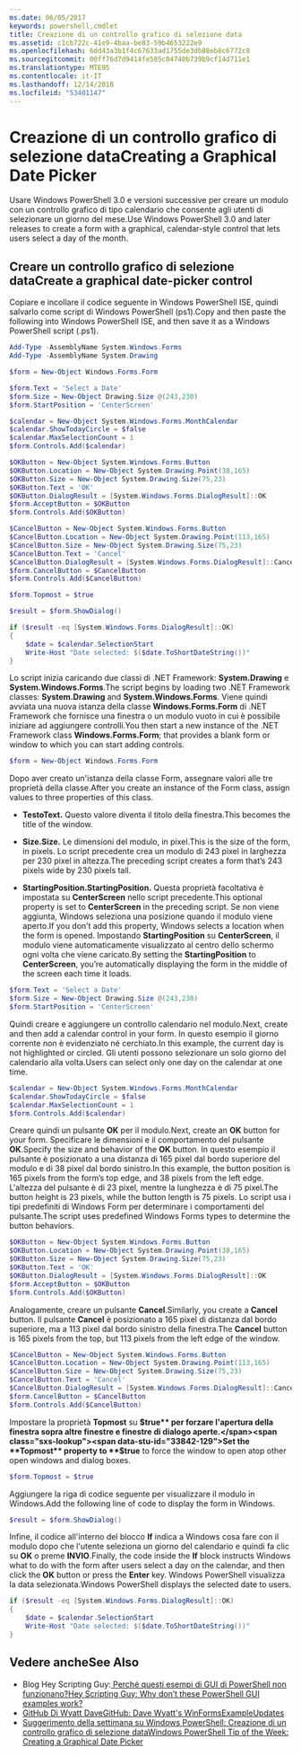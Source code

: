 ```yaml
---
ms.date: 06/05/2017
keywords: powershell,cmdlet
title: Creazione di un controllo grafico di selezione data
ms.assetid: c1cb722c-41e9-4baa-be83-59b4653222e9
ms.openlocfilehash: 6dd43a3b1f4c67633ad1755de3db88eb8c6772c8
ms.sourcegitcommit: 00ff76d7d9414fe585c04740b739b9cf14d711e1
ms.translationtype: MTE95
ms.contentlocale: it-IT
ms.lasthandoff: 12/14/2018
ms.locfileid: "53401147"
---
```

# <a name="creating-a-graphical-date-picker"></a><span data-ttu-id="33842-103">Creazione di un controllo grafico di selezione data</span><span class="sxs-lookup"><span data-stu-id="33842-103">Creating a Graphical Date Picker</span></span>

<span data-ttu-id="33842-104">Usare Windows PowerShell 3.0 e versioni successive per creare un modulo con un controllo grafico di tipo calendario che consente agli utenti di selezionare un giorno del mese.</span><span class="sxs-lookup"><span data-stu-id="33842-104">Use Windows PowerShell 3.0 and later releases to create a form with a graphical, calendar-style control that lets users select a day of the month.</span></span>

## <a name="create-a-graphical-date-picker-control"></a><span data-ttu-id="33842-105">Creare un controllo grafico di selezione data</span><span class="sxs-lookup"><span data-stu-id="33842-105">Create a graphical date-picker control</span></span>

<span data-ttu-id="33842-106">Copiare e incollare il codice seguente in Windows PowerShell ISE, quindi salvarlo come script di Windows PowerShell (ps1).</span><span class="sxs-lookup"><span data-stu-id="33842-106">Copy and then paste the following into Windows PowerShell ISE, and then save it as a Windows PowerShell script (.ps1).</span></span>

```powershell
Add-Type -AssemblyName System.Windows.Forms
Add-Type -AssemblyName System.Drawing

$form = New-Object Windows.Forms.Form

$form.Text = 'Select a Date'
$form.Size = New-Object Drawing.Size @(243,230)
$form.StartPosition = 'CenterScreen'

$calendar = New-Object System.Windows.Forms.MonthCalendar
$calendar.ShowTodayCircle = $false
$calendar.MaxSelectionCount = 1
$form.Controls.Add($calendar)

$OKButton = New-Object System.Windows.Forms.Button
$OKButton.Location = New-Object System.Drawing.Point(38,165)
$OKButton.Size = New-Object System.Drawing.Size(75,23)
$OKButton.Text = 'OK'
$OKButton.DialogResult = [System.Windows.Forms.DialogResult]::OK
$form.AcceptButton = $OKButton
$form.Controls.Add($OKButton)

$CancelButton = New-Object System.Windows.Forms.Button
$CancelButton.Location = New-Object System.Drawing.Point(113,165)
$CancelButton.Size = New-Object System.Drawing.Size(75,23)
$CancelButton.Text = 'Cancel'
$CancelButton.DialogResult = [System.Windows.Forms.DialogResult]::Cancel
$form.CancelButton = $CancelButton
$form.Controls.Add($CancelButton)

$form.Topmost = $true

$result = $form.ShowDialog()

if ($result -eq [System.Windows.Forms.DialogResult]::OK)
{
    $date = $calendar.SelectionStart
    Write-Host "Date selected: $($date.ToShortDateString())"
}
```

<span data-ttu-id="33842-107">Lo script inizia caricando due classi di .NET Framework: **System.Drawing** e **System.Windows.Forms**.</span><span class="sxs-lookup"><span data-stu-id="33842-107">The script begins by loading two .NET Framework classes: **System.Drawing** and **System.Windows.Forms**.</span></span> <span data-ttu-id="33842-108">Viene quindi avviata una nuova istanza della classe **Windows.Forms.Form** di .NET Framework che fornisce una finestra o un modulo vuoto in cui è possibile iniziare ad aggiungere controlli.</span><span class="sxs-lookup"><span data-stu-id="33842-108">You then start a new instance of the .NET Framework class **Windows.Forms.Form**; that provides a blank form or window to which you can start adding controls.</span></span>

```powershell
$form = New-Object Windows.Forms.Form
```

<span data-ttu-id="33842-109">Dopo aver creato un'istanza della classe Form, assegnare valori alle tre proprietà della classe.</span><span class="sxs-lookup"><span data-stu-id="33842-109">After you create an instance of the Form class, assign values to three properties of this class.</span></span>

- <span data-ttu-id="33842-110">**Testo**</span><span class="sxs-lookup"><span data-stu-id="33842-110">**Text.**</span></span> <span data-ttu-id="33842-111">Questo valore diventa il titolo della finestra.</span><span class="sxs-lookup"><span data-stu-id="33842-111">This becomes the title of the window.</span></span>

- <span data-ttu-id="33842-112">**Size.**</span><span class="sxs-lookup"><span data-stu-id="33842-112">**Size.**</span></span> <span data-ttu-id="33842-113">Le dimensioni del modulo, in pixel.</span><span class="sxs-lookup"><span data-stu-id="33842-113">This is the size of the form, in pixels.</span></span> <span data-ttu-id="33842-114">Lo script precedente crea un modulo di 243 pixel in larghezza per 230 pixel in altezza.</span><span class="sxs-lookup"><span data-stu-id="33842-114">The preceding script creates a form that’s 243 pixels wide by 230 pixels tall.</span></span>

- <span data-ttu-id="33842-115">**StartingPosition.**</span><span class="sxs-lookup"><span data-stu-id="33842-115">**StartingPosition.**</span></span> <span data-ttu-id="33842-116">Questa proprietà facoltativa è impostata su **CenterScreen** nello script precedente.</span><span class="sxs-lookup"><span data-stu-id="33842-116">This optional property is set to **CenterScreen** in the preceding script.</span></span> <span data-ttu-id="33842-117">Se non viene aggiunta, Windows seleziona una posizione quando il modulo viene aperto.</span><span class="sxs-lookup"><span data-stu-id="33842-117">If you don’t add this property, Windows selects a location when the form is opened.</span></span> <span data-ttu-id="33842-118">Impostando **StartingPosition** su **CenterScreen**, il modulo viene automaticamente visualizzato al centro dello schermo ogni volta che viene caricato.</span><span class="sxs-lookup"><span data-stu-id="33842-118">By setting the **StartingPosition** to **CenterScreen**, you’re automatically displaying the form in the middle of the screen each time it loads.</span></span>

```powershell
$form.Text = 'Select a Date'
$form.Size = New-Object Drawing.Size @(243,230)
$form.StartPosition = 'CenterScreen'
```

<span data-ttu-id="33842-119">Quindi creare e aggiungere un controllo calendario nel modulo.</span><span class="sxs-lookup"><span data-stu-id="33842-119">Next, create and then add a calendar control in your form.</span></span> <span data-ttu-id="33842-120">In questo esempio il giorno corrente non è evidenziato né cerchiato.</span><span class="sxs-lookup"><span data-stu-id="33842-120">In this example, the current day is not highlighted or circled.</span></span> <span data-ttu-id="33842-121">Gli utenti possono selezionare un solo giorno del calendario alla volta.</span><span class="sxs-lookup"><span data-stu-id="33842-121">Users can select only one day on the calendar at one time.</span></span>

```powershell
$calendar = New-Object System.Windows.Forms.MonthCalendar
$calendar.ShowTodayCircle = $false
$calendar.MaxSelectionCount = 1
$form.Controls.Add($calendar)
```

<span data-ttu-id="33842-122">Creare quindi un pulsante **OK** per il modulo.</span><span class="sxs-lookup"><span data-stu-id="33842-122">Next, create an **OK** button for your form.</span></span> <span data-ttu-id="33842-123">Specificare le dimensioni e il comportamento del pulsante **OK**.</span><span class="sxs-lookup"><span data-stu-id="33842-123">Specify the size and behavior of the **OK** button.</span></span> <span data-ttu-id="33842-124">In questo esempio il pulsante è posizionato a una distanza di 165 pixel dal bordo superiore del modulo e di 38 pixel dal bordo sinistro.</span><span class="sxs-lookup"><span data-stu-id="33842-124">In this example, the button position is 165 pixels from the form’s top edge, and 38 pixels from the left edge.</span></span> <span data-ttu-id="33842-125">L'altezza del pulsante è di 23 pixel, mentre la lunghezza è di 75 pixel.</span><span class="sxs-lookup"><span data-stu-id="33842-125">The button height is 23 pixels, while the button length is 75 pixels.</span></span> <span data-ttu-id="33842-126">Lo script usa i tipi predefiniti di Windows Form per determinare i comportamenti del pulsante.</span><span class="sxs-lookup"><span data-stu-id="33842-126">The script uses predefined Windows Forms types to determine the button behaviors.</span></span>

```powershell
$OKButton = New-Object System.Windows.Forms.Button
$OKButton.Location = New-Object System.Drawing.Point(38,165)
$OKButton.Size = New-Object System.Drawing.Size(75,23)
$OKButton.Text = 'OK'
$OKButton.DialogResult = [System.Windows.Forms.DialogResult]::OK
$form.AcceptButton = $OKButton
$form.Controls.Add($OKButton)
```

<span data-ttu-id="33842-127">Analogamente, creare un pulsante **Cancel**.</span><span class="sxs-lookup"><span data-stu-id="33842-127">Similarly, you create a **Cancel** button.</span></span> <span data-ttu-id="33842-128">Il pulsante **Cancel** è posizionato a 165 pixel di distanza dal bordo superiore, ma a 113 pixel dal bordo sinistro della finestra.</span><span class="sxs-lookup"><span data-stu-id="33842-128">The **Cancel** button is 165 pixels from the top, but 113 pixels from the left edge of the window.</span></span>

```powershell
$CancelButton = New-Object System.Windows.Forms.Button
$CancelButton.Location = New-Object System.Drawing.Point(113,165)
$CancelButton.Size = New-Object System.Drawing.Size(75,23)
$CancelButton.Text = 'Cancel'
$CancelButton.DialogResult = [System.Windows.Forms.DialogResult]::Cancel
$form.CancelButton = $CancelButton
$form.Controls.Add($CancelButton)
```

<span data-ttu-id="33842-129">Impostare la proprietà **Topmost** su **$true** per forzare l'apertura della finestra sopra altre finestre e finestre di dialogo aperte.</span><span class="sxs-lookup"><span data-stu-id="33842-129">Set the **Topmost** property to **$true** to force the window to open atop other open windows and dialog boxes.</span></span>

```powershell
$form.Topmost = $true
```

<span data-ttu-id="33842-130">Aggiungere la riga di codice seguente per visualizzare il modulo in Windows.</span><span class="sxs-lookup"><span data-stu-id="33842-130">Add the following line of code to display the form in Windows.</span></span>

```powershell
$result = $form.ShowDialog()
```

<span data-ttu-id="33842-131">Infine, il codice all'interno del blocco **If** indica a Windows cosa fare con il modulo dopo che l'utente seleziona un giorno del calendario e quindi fa clic su **OK** o preme **INVIO**.</span><span class="sxs-lookup"><span data-stu-id="33842-131">Finally, the code inside the **If** block instructs Windows what to do with the form after users select a day on the calendar, and then click the **OK** button or press the **Enter** key.</span></span> <span data-ttu-id="33842-132">Windows PowerShell visualizza la data selezionata.</span><span class="sxs-lookup"><span data-stu-id="33842-132">Windows PowerShell displays the selected date to users.</span></span>

```powershell
if ($result -eq [System.Windows.Forms.DialogResult]::OK)
{
    $date = $calendar.SelectionStart
    Write-Host "Date selected: $($date.ToShortDateString())"
}
```

## <a name="see-also"></a><span data-ttu-id="33842-133">Vedere anche</span><span class="sxs-lookup"><span data-stu-id="33842-133">See Also</span></span>

- <span data-ttu-id="33842-134">Blog Hey Scripting Guy:[  Perché questi esempi di GUI di PowerShell non funzionano?](https://go.microsoft.com/fwlink/?LinkId=506644)</span><span class="sxs-lookup"><span data-stu-id="33842-134">[Hey Scripting Guy:  Why don’t these PowerShell GUI examples work?](https://go.microsoft.com/fwlink/?LinkId=506644)</span></span>
- [<span data-ttu-id="33842-135">GitHub Di Wyatt Dave</span><span class="sxs-lookup"><span data-stu-id="33842-135">GitHub: Dave Wyatt's WinFormsExampleUpdates</span></span>](https://github.com/dlwyatt/WinFormsExampleUpdates)
- [<span data-ttu-id="33842-136">Suggerimento della settimana su Windows PowerShell: Creazione di un controllo grafico di selezione data</span><span class="sxs-lookup"><span data-stu-id="33842-136">Windows PowerShell Tip of the Week:  Creating a Graphical Date Picker</span></span>](https://technet.microsoft.com/library/ff730942.aspx)